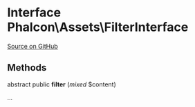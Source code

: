 # Interface **Phalcon\\Assets\\FilterInterface**

<a href="https://github.com/phalcon/cphalcon/blob/master/phalcon/assets/filterinterface.zep" class="btn btn-default btn-sm">Source on GitHub</a>

## Methods

abstract public **filter** (*mixed* $content)

...